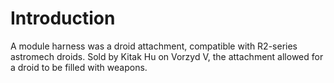 # Introduction

A module harness was a droid attachment, compatible with R2-series astromech droids.
Sold by Kitak Hu on Vorzyd V, the attachment allowed for a droid to be filled with weapons.
